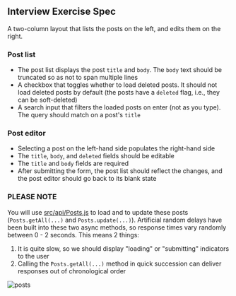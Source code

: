 ## Interview Exercise Spec

A two-column layout that lists the posts on the left, and edits them on the right.

### Post list
- The post list displays the post `title` and `body`. The `body` text should be truncated so as not to span multiple lines
- A checkbox that toggles whether to load deleted posts. It should not load deleted posts by default (the posts have a `deleted` flag, i.e., they can be soft-deleted)
- A search input that filters the loaded posts on enter (not as you type). The query should match on a post's `title`

### Post editor
- Selecting a post on the left-hand side populates the right-hand side
- The `title`, `body`, and `deleted` fields should be editable
- The `title` and `body` fields are required
- After submitting the form, the post list should reflect the changes, and the post editor should go back to its blank state

### PLEASE NOTE
You will use [src/api/Posts.js](https://github.com/Bazaruto/interview-app/blob/master/src/api/Posts.js) to load and to update these posts (`Posts.getAll(...)` and `Posts.update(...)`). Artificial random delays have been built into these two async methods, so response times vary randomly between 0 - 2 seconds. This means 2 things:
1. It is quite slow, so we should display "loading" or "submitting" indicators to the user
2. Calling the `Posts.getAll(...)` method in quick succession can deliver responses out of chronological order

![posts](https://user-images.githubusercontent.com/747979/106150719-49670e00-6184-11eb-8c33-23f744b00a0e.png)
